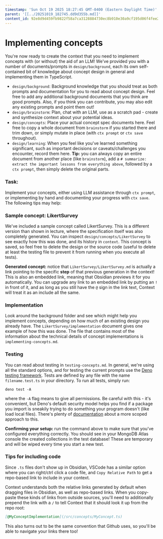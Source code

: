```yaml
---
timestamp: 'Sun Oct 19 2025 18:27:45 GMT-0400 (Eastern Daylight Time)'
parent: '[[../20251019_182745.dd9d355b.md]]'
content_id: 92e8d9d459fb9822f58a7ca3128884730ec8b910e30a9cf195d06f4fee275e2d
---
```


# Implementing concepts

You're now ready to create the context that you need to implement concepts with (or without) the aid of an LLM! We've provided you with a number of documents/prompts in `design/background`, each its own self-contained bit of knowledge about concept design in general and implementing them in TypeScript.

* `design/background`: Background knowledge that you should treat as both prompts and documentation for you to read about concept design. Feel free to add any additional background documents that you think are good prompts. Also, if you think you can contribute, you may also edit any existing prompts and point them out!
* `design/brainstorm`: Plan, chat with an LLM, use as a scratch pad - create and synthesize context about your potential ideas.
* `design/concepts`: Place your actual concept spec documents here. Feel free to copy a whole document from `brainstorm` if you started there and trim down, or simply mutate in place (with `ctx prompt` or `ctx save` throughout).
* `design/learning`: When you feel like you've learned something significant, such as important decisions or caveats/challenges you encounter, record them here. **Tip:** you can always copy an entire document from another place (like `brainstorm`), add a `# summarize: extract the important lessons from everything above`, followed by a `ctx prompt`, then simply delete the original parts.

### Task:

Implement your concepts, either using LLM assistance through `ctx prompt`, or implementing by hand and documenting your progress with `ctx save`. The following tips may help:

### Sample concept: LikertSurvey

We've included a sample concept called LikertSurvey. This is a different version than shown in lecture, where the specification itself was also completely generated. You can inspect `design/concepts/LikertSurvey` to see exactly how this was done, and its history in `context`. This concept is saved, so feel free to delete the design or the source code (useful to delete at least the testing file to prevent it from running when you execute all tests).

**Generated concept:** notice that `LikertSurvey/LikertSurvey.md` is actually a link pointing to the specific **step** of that previous generation in the context! This is also an embedded link, meaning that Obsidian previews it for you automatically. You can upgrade any link to an embedded link by putting an `!` in front of it, and as long as you still have the `@` sign in the link text, Context will treat it as an include all the same.

### Implementation

Look around the background folder and see which might help you implement concepts, depending on how much of an existing design you already have. The `LikertSurvey/implementation` document gives one example of how this was done. The file that contains most of the information about the technical details of concept implementations is `implementing-concepts.md`.

### Testing

You can read about testing in `testing-concepts.md`. In general, we're using all the standard options, and for testing the current prompts use the [Deno testing framework](https://docs.deno.com/runtime/fundamentals/testing/). Tests are defined by any file with the name `filename.test.ts` in your directory. To run all tests, simply run:

```shell
deno test -A
```

where the `-A` flag means to give all permissions. Be careful with this - it's convenient, but Deno's default security model helps you find if a package you import is sneakily trying to do something your program doesn't (like load local files). There's plenty of [documentation](https://docs.deno.com/runtime/fundamentals/security/) about a more scoped approach to this.

**Confirming your setup:** run the command above to make sure that you've configured everything correctly. You should see in your MongoDB Atlas console the created collections in the test database! These are temporary and will be wiped every time you start a new test.

### Tips for including code

Since `.ts` files don't show up in Obsidian, VSCode has a similar option where you can right/ctrl click a code file, and `Copy Relative Path` to get a repo-based link to include in your context.

Context understands both the relative links generated by default when dragging files in Obsidian, as well as repo-based links. When you copy-paste these kinds of links from outside sources, you'll need to additionally prepend the link with a `/` to tell Context that it should look it up from the repo root:

```md
[@MyConceptImplementation](/src/concepts/MyConcept.ts)
```

This also turns out to be the same convention that Github uses, so you'll be able to navigate your links there too!
